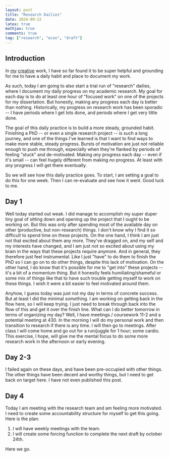 ```yaml
---
layout: post
title: "Research Dailies"
date: 2024-09-22
latex: true
mathjax: true
comments: true
tag: ["research", "econ", "draft"]
---
```


## Introduction

In [my](https://jeffreyfossett.com/2024/09/06/axidraw-watercolor-dailies.html) [creative](https://jeffreyfossett.com/2024/09/22/axidraw-watercolor-dailies-part2.html) work, I have so far  found it to be super helpful and grounding for me to have a daily habit and place to document my work. 

As such, today I am going to also start a trial run of "research" dailies, where I document my daily progress on my academic research. My goal for each day is to do at least one hour of "focused work" on one of the projects for my dissertation. But honestly, making any progress each day is better than nothing. Historically, my progress on research work has been sporadic -- I have periods where I get lots done, and periods where I get very little done. 

The goal of this daily practice is to build a more steady, grounded habit. Finishing a PhD -- or even a single research project -- is such a long journey, and one of the things I've learned is that I want to find ways to make more stable, steady progress. Bursts of motivation are just not reliable enough to push me through, especially when they're flanked by periods of feeling "stuck" and de-motivated. Making *any* progress each day -- even if it's small -- can feel hugely different from making *no* progress. At least with *any* progress I will get there eventually. 

So we will see how this daily practice goes. To start, I am setting a goal to do this for one week. Then I can re-evaluate and see how it went. Good luck to me. 

## Day 1

Well today started out weak. I did manage to accomplish my super duper tiny goal of sitting down and opening up the project that I ought to be working on. But this was only after spending most of the available day on other (productive, but non-research) things. I don't know why I find it so difficult to spend time on these projects. On the one hand, I think I am just not that excited about them any more. They've dragged on, and my self and my interests have changed, and I am just not so excited about using my brain in the ways that these projects require anymore. And in general, they therefore just feel instrumental. Like I just "have" to do them to finish the PhD so I can go on to do other things, despite this lack of motivation. On the other hand, I do know that it's possible for me to "get into" these projects -- it's a bit of a momentum thing. But it honestly feels humiliating/shameful or some mix of things like that to have such trouble getting myself to work on these things. I wish it were a bit easier to feel motivated around them.

Anyhow, I guess today was just not my day in terms of concrete success. But at least I did the minimal *some*thing. I am working on getting back in the flow here, so I will keep trying. I just need to break through back into the flow of this and get it over the finish line. What can I do better tomorrow in terms of organizing my day? Well, I have meetings / coursework 11-2 and a potential meeting at 430. In the morning I will do my personal work and then transition to research if there is any time. I will then go to meetings. After class I will come home and go out for a run/juggle for 1 hour; some cardio. This exercise, I hope, will give me the mental focus to do some more research work in the afternoon or early evening. 

## Day 2-3

I failed again on these days, and have been pre-occupied with other things. The other things have been decent and worthy things, but I need to get back on target here. I have not even published this post. 

## Day 4

Today I am meeting with the research team and am feeling more motivated. I need to create some accountability structure for myself to get this going. Here is the plan: 

1. I will have weekly meetings with the team. 
2. I will create some forcing function to complete the next draft by october 24th. 

Here we go. 

